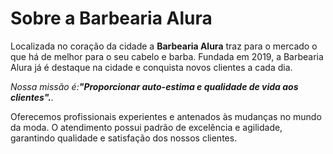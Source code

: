<!DOCTYPE html>
<html>
  <meta charset=`UTF-8`>
  <title>Barbearia Alura</title>
  </gead>
  <body>
  <h1>Sobre a Barbearia Alura</h1>
  <p>Localizada no coração da cidade a <strong>Barbearia Alura</strong> traz para o mercado o que há de melhor para o seu cabelo e barba. Fundada em 2019, a Barbearia Alura já é destaque na cidade e conquista novos clientes a cada dia.</p1>
  
<p><em>Nossa missão é:<strong>"Proporcionar auto-estima e qualidade de vida aos clientes".</strong>.</em><p>
  
<p>Oferecemos profissionais experientes e antenados às mudanças no mundo da moda. O atendimento possui padrão de excelência e agilidade, garantindo qualidade e satisfação dos nossos clientes.<p>
</body>
</strong>
